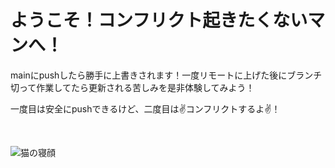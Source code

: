 # ようこそ！コンフリクト起きたくないマンへ！

mainにpushしたら勝手に上書きされます！一度リモートに上げた後にブランチ切って作業してたら更新される苦しみを是非体験してみよう！

一度目は安全にpushできるけど、二度目は✌️コンフリクトするよ✌️！

<br/>

![猫の寝顔](https://github.com/user-attachments/assets/a7e96956-e8d7-4674-bc5d-ecaa7680a5c4)

